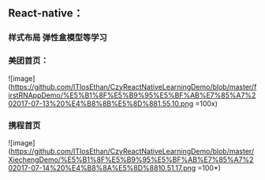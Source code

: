 ## React-native：

### 样式布局 弹性盒模型等学习

### 美团首页：
![image](https://github.com/ITIosEthan/CzyReactNativeLearningDemo/blob/master/firstRNAppDemo/%E5%B1%8F%E5%B9%95%E5%BF%AB%E7%85%A7%202017-07-13%20%E4%B8%8B%E5%8D%881.55.10.png =100x)

### 携程首页
![image](https://github.com/ITIosEthan/CzyReactNativeLearningDemo/blob/master/XiechengDemo/%E5%B1%8F%E5%B9%95%E5%BF%AB%E7%85%A7%202017-07-14%20%E4%B8%8A%E5%8D%8810.51.17.png =100*)

